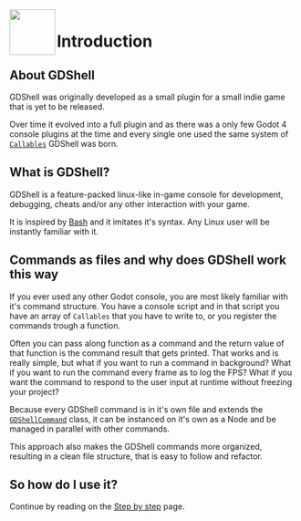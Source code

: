 <a href="https://github.com/Kubulambula/Godot-GDShell">
  <img src="../assets/logo.png" align="left" width="80" height="80">
</a>

# Introduction

## About GDShell

GDShell was originally developed as a small plugin for a small indie game that is yet to be released.

Over time it evolved into a full plugin and as there was a only few Godot 4 console plugins at the time and every single one used the same system of [`Callables`](https://docs.godotengine.org/en/latest/classes/class_callable.html) GDShell was born.


## What is GDShell?

GDShell is a feature-packed linux-like in-game console for development, debugging, cheats and/or any other interaction with your game.

It is inspired by [Bash](https://www.gnu.org/software/bash/) and it imitates it's syntax. Any Linux user will be instantly familiar with it.


## Commands as files and why does GDShell work this way

If you ever used any other Godot console, you are most likely familiar with it's command structure.
You have a console script and in that script you have an array of `Callables` that you have to write to, or you register the commands trough a function.

Often you can pass along function as a command and the return value of that function is the command result that gets printed.
That works and is really simple, but what if you want to run a command in background?
What if you want to run the command every frame as to log the FPS?
What if you want the command to respond to the user input at runtime without freezing your project?

Because every GDShell command is in it's own file and extends the [`GDShellCommand`](../references/gdshell_command.md) class, 
it can be instanced on it's own as a Node and be managed in parallel with other commands.

This approach also makes the GDShell commands more organized, resulting in a clean file structure, that is easy to follow and refactor.


## So how do I use it?
Continue by reading on the [Step by step](step_by_step.md) page.
